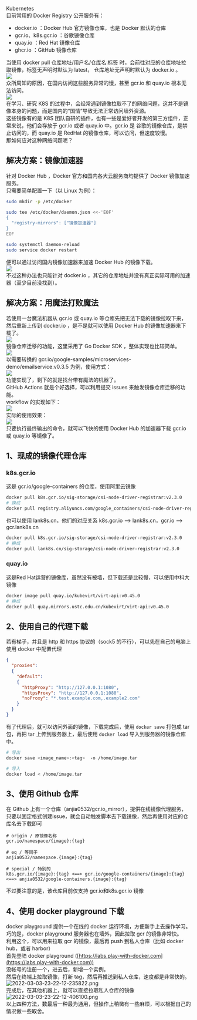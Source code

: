 Kubernetes<br />目前常用的 Docker Registry 公开服务有：

- docker.io ：Docker Hub 官方镜像仓库，也是 Docker 默认的仓库
- gcr.io、k8s.gcr.io ：谷歌镜像仓库
- quay.io ：Red Hat 镜像仓库
- ghcr.io ：GitHub 镜像仓库

当使用 docker pull 仓库地址/用户名/仓库名:标签 时，会前往对应的仓库地址拉取镜像，标签无声明时默认为 latest， 仓库地址无声明时默认为 docker.io 。<br />![](https://cdn.nlark.com/yuque/0/2022/jpeg/396745/1651022662481-c4fa5736-b89f-415c-bd2f-5b3701a3a6f4.jpeg#clientId=u69c301ec-3b1e-4&from=paste&id=u8ad5860d&originHeight=1149&originWidth=854&originalType=url&ratio=1&rotation=0&showTitle=false&status=done&style=shadow&taskId=uad569d95-deee-4b77-a840-605f46e57a4&title=)<br />众所周知的原因，在国内访问这些服务异常的慢，甚至 gcr.io 和 quay.io 根本无法访问。<br />![](https://cdn.nlark.com/yuque/0/2022/jpeg/396745/1651022662435-05d08c93-177a-44ce-928b-9a3f15b4252b.jpeg#clientId=u69c301ec-3b1e-4&from=paste&id=uc7e59773&originHeight=255&originWidth=1080&originalType=url&ratio=1&rotation=0&showTitle=false&status=done&style=shadow&taskId=ue66f5e59-57c8-40d3-930e-30b2cbc39af&title=)<br />在学习、研究 K8S 的过程中，会经常遇到镜像拉取不了的网络问题，这并不是镜像本身的问题，而是国内的“国情”导致无法正常访问墙外资源。<br />这些镜像有的是 K8S 团队自研的插件，也有一些是爱好者开发的第三方组件，正常来说，他们会存放于 gcr.io 或者 quay.io 中。gcr.io 是 谷歌的镜像仓库，是禁止访问的，而 quay.io 是 RedHat 的镜像仓库，可以访问，但速度较慢。<br />那如何应对这种网络问题呢？
<a name="KgC3J"></a>
## 解决方案：镜像加速器
针对 Docker Hub ，Docker 官方和国内各大云服务商均提供了 Docker 镜像加速服务。<br />只需要简单配置一下（以 Linux 为例）：
```bash
sudo mkdir -p /etc/docker

sudo tee /etc/docker/daemon.json <<-'EOF'
{
  "registry-mirrors": ["镜像加速器"]
}
EOF

sudo systemctl daemon-reload
sudo service docker restart
```
便可以通过访问国内镜像加速器来加速 Docker Hub 的镜像下载。<br />![](https://cdn.nlark.com/yuque/0/2022/jpeg/396745/1651022759073-59bba17a-1a19-4aa6-805c-99b0ff742062.jpeg#clientId=u69c301ec-3b1e-4&from=paste&id=uf308e87e&originHeight=1383&originWidth=861&originalType=url&ratio=1&rotation=0&showTitle=false&status=done&style=shadow&taskId=u54958f93-dd85-418d-82fe-3a1dfb51333&title=)<br />不过这种办法也只能针对 docker.io ，其它的仓库地址并没有真正实际可用的加速器（至少目前没找到）。
<a name="FWNbI"></a>
## 解决方案：用魔法打败魔法
若使用一台魔法机器从 gcr.io 或 quay.io 等仓库先把无法下载的镜像拉取下来，然后重新上传到 docker.io ，是不是就可以使用 Docker Hub 的镜像加速器来下载了。<br />![](https://cdn.nlark.com/yuque/0/2022/jpeg/396745/1651022758980-bb7d04ba-b793-4fef-aae8-a3463780822c.jpeg#clientId=u69c301ec-3b1e-4&from=paste&id=ub45f0cfe&originHeight=1744&originWidth=619&originalType=url&ratio=1&rotation=0&showTitle=false&status=done&style=shadow&taskId=u7e826b40-e74f-4f2d-8ba3-3f2032b1e62&title=)<br />镜像仓库迁移的功能，这里采用了 Go Docker SDK ，整体实现也比较简单。<br />![](https://cdn.nlark.com/yuque/0/2022/jpeg/396745/1651022759108-06198c79-e05b-4211-b5c8-cdd4acb9116c.jpeg#clientId=u69c301ec-3b1e-4&from=paste&id=u3debd477&originHeight=3344&originWidth=1080&originalType=url&ratio=1&rotation=0&showTitle=false&status=done&style=shadow&taskId=u8eb01edb-a4ff-4424-ac88-06c48a5d0cc&title=)<br />以需要转换的 gcr.io/google-samples/microservices-demo/emailservice:v0.3.5 为例，使用方式：<br />![](https://cdn.nlark.com/yuque/0/2022/jpeg/396745/1651022759136-61abc098-e167-48be-a584-3d623b02f9a1.jpeg#clientId=u69c301ec-3b1e-4&from=paste&id=u751ba87a&originHeight=531&originWidth=1080&originalType=url&ratio=1&rotation=0&showTitle=false&status=done&style=shadow&taskId=uc4f3d4cd-8e37-496c-9a64-836afa4bd68&title=)<br />功能实现了，剩下的就是找台带有魔法的机器了。<br />GitHub Actions 就是个好选择，可以利用提交 issues 来触发镜像仓库迁移的功能。<br />workflow 的实现如下：<br />![](https://cdn.nlark.com/yuque/0/2022/jpeg/396745/1651022759088-dd7bcb50-4e55-481a-be51-461bbae101d8.jpeg#clientId=u69c301ec-3b1e-4&from=paste&id=u44f9de1d&originHeight=1964&originWidth=1080&originalType=url&ratio=1&rotation=0&showTitle=false&status=done&style=shadow&taskId=ue7886efb-18af-4358-b45c-e7043873cec&title=)<br />实际的使用效果：<br />![](https://cdn.nlark.com/yuque/0/2022/jpeg/396745/1651022759469-16721ea5-beb2-4e2f-b6ac-3ed0e5899f6e.jpeg#clientId=u69c301ec-3b1e-4&from=paste&id=ue30f0f7a&originHeight=3200&originWidth=1080&originalType=url&ratio=1&rotation=0&showTitle=false&status=done&style=shadow&taskId=uebc82486-a2a0-4801-80ca-4af45150ea5&title=)<br />只要执行最终输出的命令，就可以飞快的使用 Docker Hub 的加速器下载 gcr.io 或 quay.io 等镜像了。
<a name="pERGV"></a>
## 1、现成的镜像代理仓库
<a name="ZZPh1"></a>
### k8s.gcr.io
这是 gcr.io/google-containers 的仓库，使用阿里云镜像
```bash
docker pull k8s.gcr.io/sig-storage/csi-node-driver-registrar:v2.3.0
# 换成
docker pull registry.aliyuncs.com/google_containers/csi-node-driver-registrar:v2.3.0
```
也可以使用 lank8s.cn，他们的对应关系 k8s.gcr.io --> lank8s.cn，gcr.io --> gcr.lank8s.cn
```bash
docker pull k8s.gcr.io/sig-storage/csi-node-driver-registrar:v2.3.0
# 换成
docker pull lank8s.cn/sig-storage/csi-node-driver-registrar:v2.3.0
```
<a name="vd1KM"></a>
### quay.io
这是Red Hat运营的镜像库，虽然没有被墙，但下载还是比较慢，可以使用中科大镜像
```bash
docker image pull quay.io/kubevirt/virt-api:v0.45.0
# 换成
docker pull quay.mirrors.ustc.edu.cn/kubevirt/virt-api:v0.45.0
```
<a name="uATX6"></a>
## 2、使用自己的代理下载
若有梯子，并且是 http 和 https 协议的（sock5 的不行），可以先在自己的电脑上使用 docker 中配置代理
```json
{
  "proxies":
  {
    "default":
    {
      "httpProxy": "http://127.0.0.1:1080",
      "httpsProxy": "http://127.0.0.1:1080",
      "noProxy": "*.test.example.com,.example2.com"
    }
  }
}
```
有了代理后，就可以访问外面的镜像，下载完成后，使用 `docker save` 打包成 tar 包，再把 tar 上传到服务器上，最后使用 `docker load` 导入到服务器的镜像仓库中。
```bash
# 导出
docker save <image_name>:<tag>  -o /home/image.tar 

# 导入
docker load < /home/image.tar
```
<a name="F8CcB"></a>
## 3、使用 Github 仓库
在 Github 上有一个仓库（anjia0532/gcr.io_mirror），提供在线镜像代理服务，只要以固定格式创建issue，就会自动触发脚本去下载镜像，然后再使用对应的仓库名去下载即可
```
# origin / 原镜像名称
gcr.io/namespace/{image}:{tag}

# eq / 等同于
anjia0532/namespace.{image}:{tag}

# special / 特别的
k8s.gcr.io/{image}:{tag} <==> gcr.io/google-containers/{image}:{tag} <==> anjia0532/google-containers.{image}:{tag}
```
不过要注意的是，该仓库目前仅支持 gcr.io和k8s.gcr.io 镜像
<a name="P53cD"></a>
## 4、使用 docker playground 下载
docker playground 提供一个在线的 docker 运行环境，方便新手上去操作学习。<br />巧的是，docker playground 服务器也在墙外，因此拉取 gcr 的镜像非常快。<br />利用这个，可以用来拉取 gcr 的镜像，最后再 push 到私人仓库（比如 docker hub，或者  harbor）<br />首先登陆 docker playground ([https://labs.play-with-docker.com](https://labs.play-with-docker.com))<br />没帐号的注册一个，进去后，新增一个实例。<br />然后在终端上拉取镜像，打新 tag，然后再推送到私人仓库，速度都是非常快的。<br />![2022-03-03-23-22-12-235822.png](https://cdn.nlark.com/yuque/0/2022/png/396745/1646320997133-60ba6f74-68f6-45fc-b2c0-0e8646b3d531.png#clientId=uc9de65f9-aabf-4&from=ui&id=u8b6fd166&originHeight=587&originWidth=1080&originalType=binary&ratio=1&rotation=0&showTitle=false&size=1905625&status=done&style=shadow&taskId=u172be0b3-f740-43c9-adb9-f6fa8716c65&title=)<br />完成后，在其他机器上，就可以直接拉取私人仓库的镜像<br />![2022-03-03-23-22-12-406100.png](https://cdn.nlark.com/yuque/0/2022/png/396745/1646320996365-a4ab7669-5ef3-44ff-aa76-ec3f649f8e4c.png#clientId=uc9de65f9-aabf-4&from=ui&id=KRPpQ&originHeight=183&originWidth=1080&originalType=binary&ratio=1&rotation=0&showTitle=false&size=594141&status=done&style=shadow&taskId=ub7fc3f62-c9a1-4f9a-bec0-de9d9bed97e&title=)<br />以上四种方法，数最后一种最为通用，但操作上稍微有一些麻烦，可以根据自己的情况做一些取舍。
